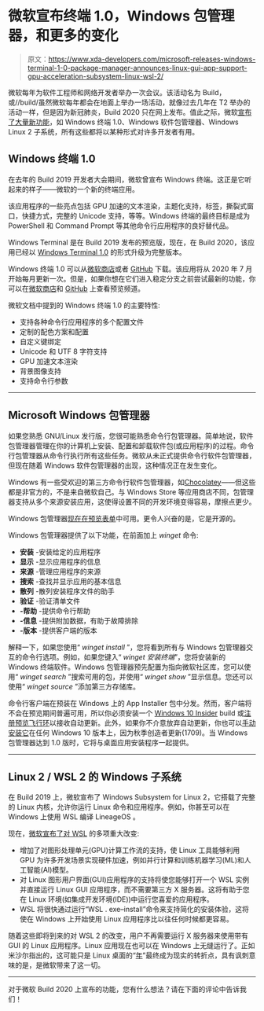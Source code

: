 # 微软宣布终端 1.0，Windows 包管理器，和更多的变化

> 原文：<https://www.xda-developers.com/microsoft-releases-windows-terminal-1-0-package-manager-announces-linux-gui-app-support-gpu-acceleration-subsystem-linux-wsl-2/>

微软每年为软件工程师和网络开发者举办一次会议。该活动名为 Build，或//build/虽然微软每年都会在地面上举办一场活动，就像过去几年在 T2 举办的活动一样，但是因为新冠肺炎，Build 2020 只在网上发布。值此之际，微软[宣布了大量新功能](https://blogs.windows.com/windowsdeveloper/2020/05/19/developing-for-all-1-billion-windows-10-devices-and-beyond/)，如 Windows 终端 1.0、Windows 软件包管理器、Windows Linux 2 子系统，所有这些都将以某种形式对许多开发者有用。

## Windows 终端 1.0

在去年的 Build 2019 开发者大会期间，微软曾宣布 Windows 终端。这正是它听起来的样子——微软的一个新的终端应用。

该应用程序的一些亮点包括 GPU 加速的文本渲染，主题化支持，标签，撕裂式窗口，快捷方式，完整的 Unicode 支持，等等。Windows 终端的最终目标是成为 PowerShell 和 Command Prompt 等其他命令行应用程序的良好替代品。

Windows Terminal 是在 Build 2019 发布的预览版，现在，在 Build 2020，该应用已经以 [Windows Terminal 1.0](https://devblogs.microsoft.com/commandline/windows-terminal-1-0/) 的形式升级为完整版本。

Windows 终端 1.0 可以从[微软商店](https://www.microsoft.com/en-us/p/windows-terminal/9n0dx20hk701)或者 [GitHub](https://github.com/microsoft/terminal/releases) 下载。该应用将从 2020 年 7 月开始每月更新一次。但是，如果你想在它们进入稳定分支之前尝试最新的功能，你可以在[微软商店](https://aka.ms/terminal-preview)和 [GitHub](https://github.com/microsoft/terminal/releases) 上查看预览频道。

微软文档中提到的 Windows 终端 1.0 的主要特性:

*   支持各种命令行应用程序的多个配置文件
*   定制的配色方案和配置
*   自定义键绑定
*   Unicode 和 UTF 8 字符支持
*   GPU 加速文本渲染
*   背景图像支持
*   支持命令行参数

* * *

## Microsoft Windows 包管理器

如果您熟悉 GNU/Linux 发行版，您很可能熟悉命令行包管理器。简单地说，软件包管理器管理在你的计算机上安装、配置和卸载软件包(或应用程序)的过程。命令行包管理器从命令行执行所有这些任务。微软从未正式提供命令行软件包管理器，但现在随着 Windows 软件包管理器的出现，这种情况正在发生变化。

Windows 有一些受欢迎的第三方命令行软件包管理器，如[Chocolatey](https://chocolatey.org/)——但这些都是非官方的，不是来自微软自己。与 Windows Store 等应用商店不同，包管理器支持从多个来源安装应用，这使得设置不同的开发环境变得容易，摩擦点更少。

Windows 包管理器[现在在预览表单](https://github.com/microsoft/winget-cli)中可用。更令人兴奋的是，它是开源的。

Windows 包管理器提供了以下功能，在前面加上 *winget* 命令:

*   **安装** -安装给定的应用程序
*   **显示** -显示应用程序的信息
*   **来源** -管理应用程序的来源
*   **搜索** -查找并显示应用的基本信息
*   **散列** -散列安装程序文件的助手
*   **验证** -验证清单文件
*   **-帮助** -提供命令行帮助
*   **-信息** -提供附加数据，有助于故障排除
*   **-版本** -提供客户端的版本

解释一下，如果您使用“ *winget install* ”，您将看到所有与 Windows 包管理器交互的命令行选项。例如，如果您键入“ *winget 安装终端*”，您将安装新的 Windows 终端软件。Windows 包管理器预先配置为指向微软社区库，您可以使用“ *winget search* ”搜索可用的包，并使用“ *winget show* ”显示信息。您还可以使用“ *winget source* ”添加第三方存储库。

命令行客户端在预装在 Windows 上的 App Installer 包中分发。然而，客户端将不会在预览期间普遍可用，所以你必须安装一个 [Windows 10 Insider](https://insider.windows.com/) build 或[注册预览飞行环](http://aka.ms/winget-InsiderProgram)以接收自动更新。此外，如果你不介意放弃自动更新，你也可以[手动安装它](https://github.com/microsoft/winget-cli/releases)在任何 Windows 10 版本上，因为秋季创造者更新(1709)。当 Windows 包管理器达到 1.0 版时，它将与桌面应用安装程序一起提供。

* * *

## Linux 2 / WSL 2 的 Windows 子系统

在 Build 2019 上，微软宣布了 Windows Subsystem for Linux 2，它搭载了完整的 Linux 内核，允许你运行 Linux 命令和应用程序。例如，你甚至可以在 Windows 上使用 WSL 编译 LineageOS 。

现在，[微软宣布了对 WSL](https://devblogs.microsoft.com/commandline/the-windows-subsystem-for-linux-build-2020-summary/) 的多项重大改变:

*   增加了对图形处理单元(GPU)计算工作流的支持，使 Linux 工具能够利用 GPU 为许多开发场景实现硬件加速，例如并行计算和训练机器学习(ML)和人工智能(AI)模型。
*   对 Linux 图形用户界面(GUI)应用程序的支持将使您能够打开一个 WSL 实例并直接运行 Linux GUI 应用程序，而不需要第三方 X 服务器。这将有助于您在 Linux 环境(如集成开发环境(IDE))中运行您喜爱的应用程序。
*   WSL 将很快通过运行“WSL . exe–install”命令来支持简化的安装体验，这将使在 Windows 上开始使用 Linux 应用程序比以往任何时候都更容易。

随着这些即将到来的对 WSL 2 的改变，用户不再需要运行 X 服务器来使用带有 GUI 的 Linux 应用程序。Linux 应用现在也可以在 Windows 上无缝运行了。正如米沙尔指出的，这可能只是 Linux 桌面的“[年](https://www.reddit.com/r/linux/comments/3038d4/when_was_the_first_year_of_the_linux_desktop/)”最终成为现实的转折点，具有讽刺意味的是，是微软带来了这一切。

* * *

对于微软 Build 2020 上宣布的功能，您有什么想法？请在下面的评论中告诉我们！